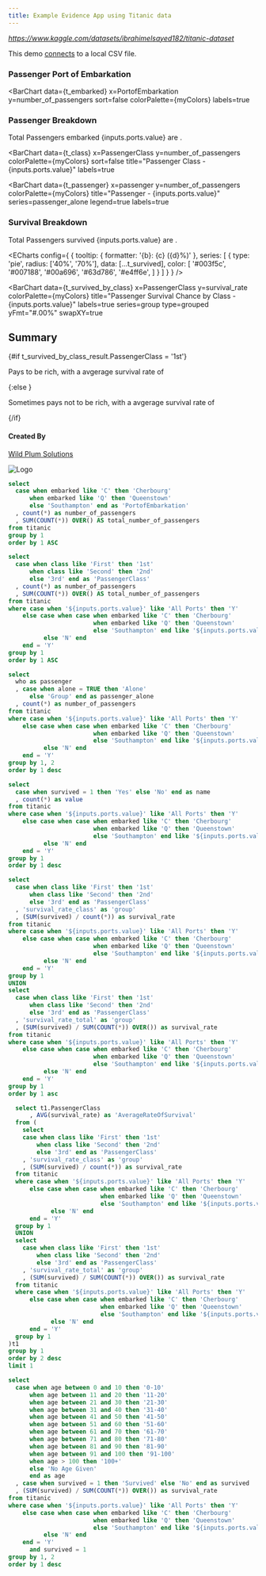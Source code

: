 ```yaml
---
title: Example Evidence App using Titanic data
---
```


_https://www.kaggle.com/datasets/ibrahimelsayed182/titanic-dataset_

This demo [connects](/settings) to a local CSV file.

<BigValue data={t_embarked} value=total_number_of_passengers/>

### Passenger Port of Embarkation

<script>
    let myColors = [
        '#003f5c',
        '#007188',
        '#00a696',
        '#63d786',
        '#e4ff6e',
    ]
</script>

<BarChart 
  data={t_embarked} 
  x=PortofEmbarkation
  y=number_of_passengers 
  sort=false
  colorPalette={myColors}
  labels=true
>
</BarChart>

<Dropdown data={t_embarked} name=ports value=PortofEmbarkation>
    <DropdownOption value="All Ports" valueLabel="All Ports"/>
</Dropdown>

### Passenger Breakdown

Total Passengers embarked {inputs.ports.value} are **<Value data={t_class} column=total_number_of_passengers/>**.

<BarChart 
  data={t_class} 
  x=PassengerClass
  y=number_of_passengers 
  colorPalette={myColors}
  sort=false
  title="Passenger Class - {inputs.ports.value}"
  labels=true
>
</BarChart>

<BarChart 
  data={t_passenger} 
  x=passenger
  y=number_of_passengers 
  colorPalette={myColors}
  title="Passenger - {inputs.ports.value}"
  series=passenger_alone
  legend=true
  labels=true
>
</BarChart>

### Survival Breakdown

Total Passengers survived {inputs.ports.value} are **<Value data={t_survived} column=value/>**.

<ECharts config={
    {
        tooltip: {
            formatter: '{b}: {c} ({d}%)'
        },
      series: [
        {
          type: 'pie',
          radius: ['40%', '70%'],
          data: [...t_survived],
          color: [
              '#003f5c',
              '#007188',
              '#00a696',
              '#63d786',
              '#e4ff6e',
      ]
        }
      ]
      }
    }
/>

<BarChart 
  data={t_survived_by_class} 
  x=PassengerClass
  y=survival_rate 
  colorPalette={myColors}
  title="Passenger Survival Chance by Class - {inputs.ports.value}"
  labels=true
  series=group 
  type=grouped
  yFmt="#.00%"
  swapXY=true
>
</BarChart>

<Heatmap 
    data={t_survived_age} 
    x=survived 
    y=age 
    value=survival_rate 
    valueFmt="#.00%"
    colorPalette={myColors}
    title="Passengers Survival Chance by Age - {inputs.ports.value}"
/>

## Summary

{#if t_survived_by_class_result.PassengerClass = '1st'}

Pays to be rich, with a avgerage survival rate of <Value data={t_survived_by_class_result} column=AverageRateOfSurvival fmt="#.00%"/>

{:else }

Sometimes pays not to be rich, with a avgerage survival rate of <Value data={t_survived_by_class_result} column=AverageRateOfSurvival fmt="#.00%"/>

{/if}



#### Created By

[Wild Plum Solutions](https://www.wildplumsolutions.co.uk/)

![Logo](/wps-logo.png)

```sql t_embarked
select
  case when embarked like 'C' then 'Cherbourg'
      when embarked like 'Q' then 'Queenstown'
      else 'Southampton' end as 'PortofEmbarkation'
  , count(*) as number_of_passengers
  , SUM(COUNT(*)) OVER() AS total_number_of_passengers
from titanic
group by 1 
order by 1 ASC
```

```sql t_class
select
  case when class like 'First' then '1st'
      when class like 'Second' then '2nd'
      else '3rd' end as 'PassengerClass'
  , count(*) as number_of_passengers
  , SUM(COUNT(*)) OVER() AS total_number_of_passengers
from titanic
where case when '${inputs.ports.value}' like 'All Ports' then 'Y'
    else case when case when embarked like 'C' then 'Cherbourg'
                        when embarked like 'Q' then 'Queenstown'
                        else 'Southampton' end like '${inputs.ports.value}' then 'Y'
          else 'N' end
    end = 'Y'
group by 1 
order by 1 ASC
```

```sql t_passenger
select
  who as passenger
  , case when alone = TRUE then 'Alone'
      else 'Group' end as passenger_alone
  , count(*) as number_of_passengers
from titanic
where case when '${inputs.ports.value}' like 'All Ports' then 'Y'
    else case when case when embarked like 'C' then 'Cherbourg'
                        when embarked like 'Q' then 'Queenstown'
                        else 'Southampton' end like '${inputs.ports.value}' then 'Y'
          else 'N' end
    end = 'Y'
group by 1, 2
order by 1 desc
```

```sql t_survived
select
  case when survived = 1 then 'Yes' else 'No' end as name
  , count(*) as value
from titanic
where case when '${inputs.ports.value}' like 'All Ports' then 'Y'
    else case when case when embarked like 'C' then 'Cherbourg'
                        when embarked like 'Q' then 'Queenstown'
                        else 'Southampton' end like '${inputs.ports.value}' then 'Y'
          else 'N' end
    end = 'Y'
group by 1 
order by 1 desc
```

```sql t_survived_by_class
select
  case when class like 'First' then '1st'
      when class like 'Second' then '2nd'
      else '3rd' end as 'PassengerClass'
  , 'survival_rate_class' as 'group'
  , (SUM(survived) / count(*)) as survival_rate
from titanic
where case when '${inputs.ports.value}' like 'All Ports' then 'Y'
    else case when case when embarked like 'C' then 'Cherbourg'
                        when embarked like 'Q' then 'Queenstown'
                        else 'Southampton' end like '${inputs.ports.value}' then 'Y'
          else 'N' end
    end = 'Y'
group by 1
UNION
select
  case when class like 'First' then '1st'
      when class like 'Second' then '2nd'
      else '3rd' end as 'PassengerClass'
  , 'survival_rate_total' as 'group'
  , (SUM(survived) / SUM(COUNT(*)) OVER()) as survival_rate
from titanic
where case when '${inputs.ports.value}' like 'All Ports' then 'Y'
    else case when case when embarked like 'C' then 'Cherbourg'
                        when embarked like 'Q' then 'Queenstown'
                        else 'Southampton' end like '${inputs.ports.value}' then 'Y'
          else 'N' end
    end = 'Y'
group by 1
order by 1 asc
```

```sql t_survived_by_class_result
  select t1.PassengerClass
      , AVG(survival_rate) as 'AverageRateOfSurvival'
  from (
    select
    case when class like 'First' then '1st'
        when class like 'Second' then '2nd'
        else '3rd' end as 'PassengerClass'
    , 'survival_rate_class' as 'group'
    , (SUM(survived) / count(*)) as survival_rate
  from titanic
  where case when '${inputs.ports.value}' like 'All Ports' then 'Y'
      else case when case when embarked like 'C' then 'Cherbourg'
                          when embarked like 'Q' then 'Queenstown'
                          else 'Southampton' end like '${inputs.ports.value}' then 'Y'
            else 'N' end
      end = 'Y'
  group by 1
  UNION
  select
    case when class like 'First' then '1st'
        when class like 'Second' then '2nd'
        else '3rd' end as 'PassengerClass'
    , 'survival_rate_total' as 'group'
    , (SUM(survived) / SUM(COUNT(*)) OVER()) as survival_rate
  from titanic
  where case when '${inputs.ports.value}' like 'All Ports' then 'Y'
      else case when case when embarked like 'C' then 'Cherbourg'
                          when embarked like 'Q' then 'Queenstown'
                          else 'Southampton' end like '${inputs.ports.value}' then 'Y'
            else 'N' end
      end = 'Y'
  group by 1
)t1
group by 1
order by 2 desc
limit 1
```

```sql t_survived_age
select
  case when age between 0 and 10 then '0-10'
      when age between 11 and 20 then '11-20'
      when age between 21 and 30 then '21-30'
      when age between 31 and 40 then '31-40'
      when age between 41 and 50 then '41-50'
      when age between 51 and 60 then '51-60'
      when age between 61 and 70 then '61-70'
      when age between 71 and 80 then '71-80'
      when age between 81 and 90 then '81-90'
      when age between 91 and 100 then '91-100'
      when age > 100 then '100+'
      else 'No Age Given'
      end as age
  , case when survived = 1 then 'Survived' else 'No' end as survived
  , (SUM(survived) / SUM(COUNT(*)) OVER()) as survival_rate
from titanic
where case when '${inputs.ports.value}' like 'All Ports' then 'Y'
    else case when case when embarked like 'C' then 'Cherbourg'
                        when embarked like 'Q' then 'Queenstown'
                        else 'Southampton' end like '${inputs.ports.value}' then 'Y'
          else 'N' end
    end = 'Y'
      and survived = 1
group by 1, 2
order by 1 desc
```
